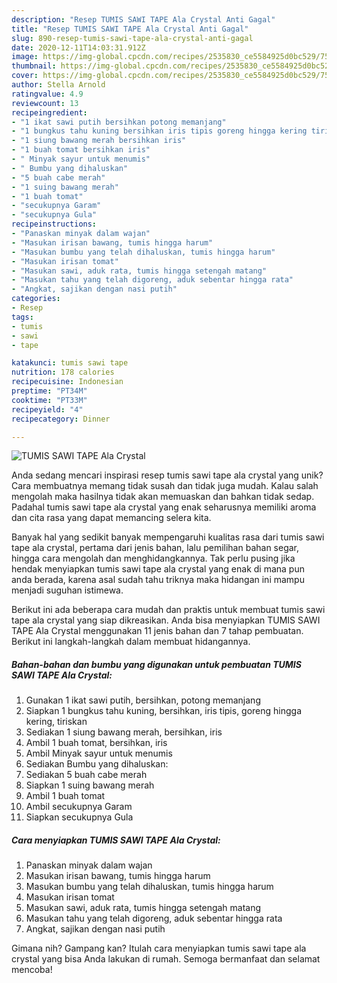 ```yaml
---
description: "Resep TUMIS SAWI TAPE Ala Crystal Anti Gagal"
title: "Resep TUMIS SAWI TAPE Ala Crystal Anti Gagal"
slug: 890-resep-tumis-sawi-tape-ala-crystal-anti-gagal
date: 2020-12-11T14:03:31.912Z
image: https://img-global.cpcdn.com/recipes/2535830_ce5584925d0bc529/751x532cq70/tumis-sawi-tape-ala-crystal-foto-resep-utama.jpg
thumbnail: https://img-global.cpcdn.com/recipes/2535830_ce5584925d0bc529/751x532cq70/tumis-sawi-tape-ala-crystal-foto-resep-utama.jpg
cover: https://img-global.cpcdn.com/recipes/2535830_ce5584925d0bc529/751x532cq70/tumis-sawi-tape-ala-crystal-foto-resep-utama.jpg
author: Stella Arnold
ratingvalue: 4.9
reviewcount: 13
recipeingredient:
- "1 ikat sawi putih bersihkan potong memanjang"
- "1 bungkus tahu kuning bersihkan iris tipis goreng hingga kering tiriskan"
- "1 siung bawang merah bersihkan iris"
- "1 buah tomat bersihkan iris"
- " Minyak sayur untuk menumis"
- " Bumbu yang dihaluskan"
- "5 buah cabe merah"
- "1 suing bawang merah"
- "1 buah tomat"
- "secukupnya Garam"
- "secukupnya Gula"
recipeinstructions:
- "Panaskan minyak dalam wajan"
- "Masukan irisan bawang, tumis hingga harum"
- "Masukan bumbu yang telah dihaluskan, tumis hingga harum"
- "Masukan irisan tomat"
- "Masukan sawi, aduk rata, tumis hingga setengah matang"
- "Masukan tahu yang telah digoreng, aduk sebentar hingga rata"
- "Angkat, sajikan dengan nasi putih"
categories:
- Resep
tags:
- tumis
- sawi
- tape

katakunci: tumis sawi tape 
nutrition: 178 calories
recipecuisine: Indonesian
preptime: "PT34M"
cooktime: "PT33M"
recipeyield: "4"
recipecategory: Dinner

---
```



![TUMIS SAWI TAPE Ala Crystal](https://img-global.cpcdn.com/recipes/2535830_ce5584925d0bc529/751x532cq70/tumis-sawi-tape-ala-crystal-foto-resep-utama.jpg)

Anda sedang mencari inspirasi resep tumis sawi tape ala crystal yang unik? Cara membuatnya memang tidak susah dan tidak juga mudah. Kalau salah mengolah maka hasilnya tidak akan memuaskan dan bahkan tidak sedap. Padahal tumis sawi tape ala crystal yang enak seharusnya memiliki aroma dan cita rasa yang dapat memancing selera kita.

Banyak hal yang sedikit banyak mempengaruhi kualitas rasa dari tumis sawi tape ala crystal, pertama dari jenis bahan, lalu pemilihan bahan segar, hingga cara mengolah dan menghidangkannya. Tak perlu pusing jika hendak menyiapkan tumis sawi tape ala crystal yang enak di mana pun anda berada, karena asal sudah tahu triknya maka hidangan ini mampu menjadi suguhan istimewa.




Berikut ini ada beberapa cara mudah dan praktis untuk membuat tumis sawi tape ala crystal yang siap dikreasikan. Anda bisa menyiapkan TUMIS SAWI TAPE Ala Crystal menggunakan 11 jenis bahan dan 7 tahap pembuatan. Berikut ini langkah-langkah dalam membuat hidangannya.

<!--inarticleads1-->

##### Bahan-bahan dan bumbu yang digunakan untuk pembuatan TUMIS SAWI TAPE Ala Crystal:

1. Gunakan 1 ikat sawi putih, bersihkan, potong memanjang
1. Siapkan 1 bungkus tahu kuning, bersihkan, iris tipis, goreng hingga kering, tiriskan
1. Sediakan 1 siung bawang merah, bersihkan, iris
1. Ambil 1 buah tomat, bersihkan, iris
1. Ambil  Minyak sayur untuk menumis
1. Sediakan  Bumbu yang dihaluskan:
1. Sediakan 5 buah cabe merah
1. Siapkan 1 suing bawang merah
1. Ambil 1 buah tomat
1. Ambil secukupnya Garam
1. Siapkan secukupnya Gula




<!--inarticleads2-->

##### Cara menyiapkan TUMIS SAWI TAPE Ala Crystal:

1. Panaskan minyak dalam wajan
1. Masukan irisan bawang, tumis hingga harum
1. Masukan bumbu yang telah dihaluskan, tumis hingga harum
1. Masukan irisan tomat
1. Masukan sawi, aduk rata, tumis hingga setengah matang
1. Masukan tahu yang telah digoreng, aduk sebentar hingga rata
1. Angkat, sajikan dengan nasi putih




Gimana nih? Gampang kan? Itulah cara menyiapkan tumis sawi tape ala crystal yang bisa Anda lakukan di rumah. Semoga bermanfaat dan selamat mencoba!
